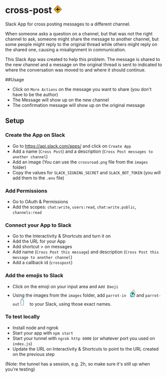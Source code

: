 # cross-post <img src="images/crossroad.png" width="25"/>

Slack App for cross posting messages to a different channel.

When someone asks a question on a channel, but that was not the right channel to ask, 
someone might share the message to another channel, but some people might reply to the original thread while
others might reply on the shared one, causing a misalignment in communication.

This Slack App was created to help this problem. The message is shared to the new
channel and a message on the original thread is sent to indicated to where the conversation was
moved to and where it should continue.

##Usage
- Click on `More Actions` on the message you want to share (you don't have to be the author)
- The Message will show up on the new channel
- The confirmation message will show up on the original message

## Setup
### Create the App on Slack
- Go to https://api.slack.com/apps/ and click on `Create App`  
- Add a name (`Cross Post`) and a description (`Cross Post messages to another channel`)   
- Add an image (You can use the `crossroad.png` file from the `images` folder)  
- Copy the values for `SLACK_SIGNING_SECRET` and `SLACK_BOT_TOKEN` (you will add them to the `.env` file)

### Add Permissions
- Go to OAuth & Permissions
- Add the scopes: `chat:write`, `users:read`, `chat:write.public`, `channels:read`

### Connect your App to Slack
- Go to the Interactivity & Shortcuts and turn it on
- Add the URL for your App
- Add shortcut > on messages
- Add name (`Cross Post this message`) and description (`Cross Post this message to another channel`) 
- Add a callback id (`crosspost`)

### Add the emojis to Slack
- Click on the emoji on your input area and `Add Emoji`
- Using the images from the `images` folder, add `parrot-in` <img src="images/parrot-in.gif" alt="drawing" width="25"/> and `parrot-out` <img src="images/parrot-out.gif" width="25"/> to your Slack, using those exact names.  


### To test locally
- Install node and ngrok
- Start your app with `npm start`
- Start your tunnel with `ngrok http 6000` (or whatever port you used on `index.js`)
- Update the URL on Interactivity & Shortcuts to point to the URL created on the previous step

(Note: the tunnel has a session, e.g. 2h, so make sure it's still up when you're testing)